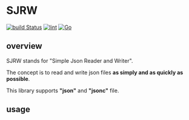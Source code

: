 # SJRW

[![build Status](https://github.com/suwakei/sjRW/workflows/build/badge.svg)](https://github.com/suwakei/sjRW/actions)
[![lint](https://github.com/suwakei/sjRW/actions/workflows/lint.yml/badge.svg)](https://github.com/suwakei/sjRW/actions/workflows/lint.yml)
[![Go](https://custom-icon-badges.herokuapp.com/badge/Go-00ADD8.svg?logo=Go&logoColor=white)]()

## overview

SJRW stands for "Simple Json Reader and Writer".

The concept is to read and write json files **as simply and as quickly as possible**.

This library supports **"json"** and **"jsonc"** file.
## usage